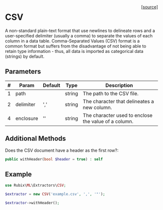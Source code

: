 <span style="float:right;"><a href="https://github.com/RubixML/RubixML/blob/master/src/Datasets/Extractors/CSV.php">[source]</a></span>

# CSV
A non-standard plain-text format that use newlines to delineate rows and a user-specified delimiter (usually a comma) to separate the values of each column in a data table. Comma-Separated Values (CSV) format is a common format but suffers from the disadvantage of not being able to retain type information - thus, all data is imported as categorical data (strings) by default.

## Parameters
| # | Param | Default | Type | Description |
|---|---|---|---|---|
| 1 | path |  | string | The path to the CSV file. |
| 2 | delimiter | ',' | string | The character that delineates a new column. |
| 4 | enclosure | '' | string | The character used to enclose the value of a column. |

## Additional Methods
Does the CSV document have a header as the first row?:
```php
public withHeader(bool $header = true) : self
```

## Example
```php
use Rubix\ML\Extractors\CSV;

$extractor = new CSV('example.csv', ',', '"');

$extractor->withHeader();
```
